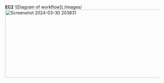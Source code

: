 **EC2**
![Diagram of workflow](./images/<img width="573" height="225" alt="Screenshot 2024-03-30 203831" src="https://github.com/user-attachments/assets/6f2c2236-6031-4a68-ad46-6a07225b6191" />
